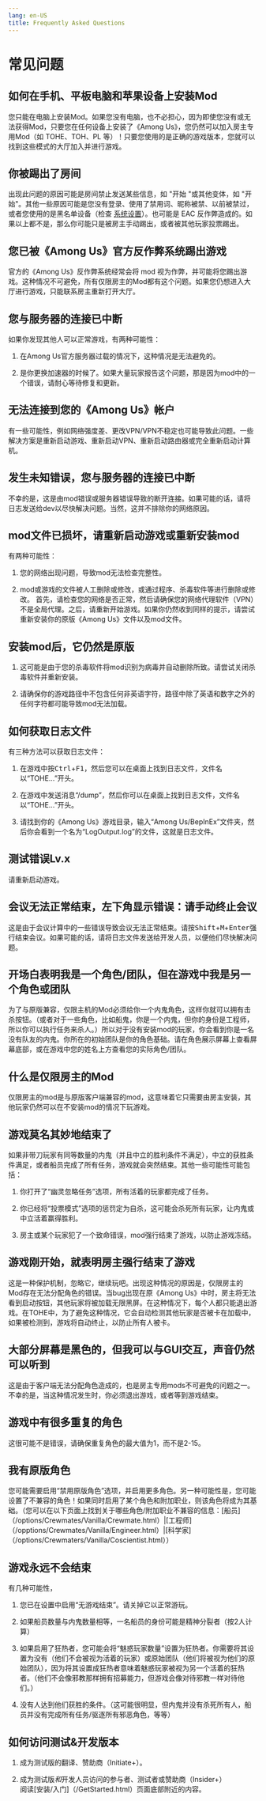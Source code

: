 ```yaml
---
lang: en-US
title: Frequently Asked Questions
---
```


# 常见问题

## 如何在手机、平板电脑和苹果设备上安装Mod

您只能在电脑上安装Mod。如果您没有电脑，也不必担心，因为即使您没有或无法获得Mod，只要您在任何设备上安装了《Among Us》，您仍然可以加入房主专用Mod（如 TOHE、TOH、PL 等）！只要您使用的是正确的游戏版本，您就可以找到这些模式的大厅加入并进行游戏。

## 你被踢出了房间

出现此问题的原因可能是房间禁止发送某些信息，如 "开始 "或其他变体，如 "开始"。其他一些原因可能是您没有登录、使用了禁用词、昵称被禁、以前被禁过，或者您使用的是黑名单设备（检查 [系统设置](/options/Settings/System.html)）。也可能是 EAC 反作弊造成的。如果以上都不是，那么你可能只是被房主手动踢出，或者被其他玩家投票踢出。

## 您已被《Among Us》官方反作弊系统踢出游戏

官方的《Among Us》反作弊系统经常会将 mod 视为作弊，并可能将您踢出游戏。这种情况不可避免，所有仅限房主的Mod都有这个问题。如果您仍想进入大厅进行游戏，只能联系房主重新打开大厅。

## 您与服务器的连接已中断

如果你发现其他人可以正常游戏，有两种可能性：

1. 在Among Us官方服务器过载的情况下，这种情况是无法避免的。

2. 是你更换加速器的时候了。如果大量玩家报告这个问题，那是因为mod中的一个错误，请耐心等待修复和更新。

## 无法连接到您的《Among Us》帐户

有一些可能性，例如网络强度差、更改VPN/VPN不稳定也可能导致此问题。一些解决方案是重新启动游戏、重新启动VPN、重新启动路由器或完全重新启动计算机。
## 发生未知错误，您与服务器的连接已中断

不幸的是，这是由mod错误或服务器错误导致的断开连接。如果可能的话，请将日志发送给dev以尽快解决问题。当然，这并不排除你的网络原因。

## mod文件已损坏，请重新启动游戏或重新安装mod

有两种可能性：

1. 您的网络出现问题，导致mod无法检查完整性。

2. mod或游戏的文件被人工删除或修改，或通过程序、杀毒软件等进行删除或修改。
首先，请检查您的网络是否正常，然后请确保您的网络代理软件（VPN）不是全局代理。之后，请重新开始游戏。如果你仍然收到同样的提示，请尝试重新安装你的原版《Among Us》文件以及mod文件。

## 安装mod后，它仍然是原版

1. 这可能是由于您的杀毒软件将mod识别为病毒并自动删除所致。请尝试关闭杀毒软件并重新安装。

2. 请确保你的游戏路径中不包含任何非英语字符，路径中除了英语和数字之外的任何字符都可能导致mod无法加载。

## 如何获取日志文件

有三种方法可以获取日志文件：

1. 在游戏中按<kbd>Ctrl</kbd>+<kbd>F1</kbd>，然后您可以在桌面上找到日志文件，文件名以“TOHE…”开头。

2. 在游戏中发送消息“/dump”，然后你可以在桌面上找到日志文件，文件名以“TOHE…”开头。

3. 请找到你的《Among Us》游戏目录，输入“Among Us/BepInEx”文件夹，然后你会看到一个名为“LogOutput.log”的文件，这就是日志文件。

## 测试错误Lv.x

请重新启动游戏。

## 会议无法正常结束，左下角显示错误：请手动终止会议

这是由于会议计算中的一些错误导致会议无法正常结束。请按<kbd>Shift</kbd>+<kbd>M</kbd>+<kbd>Enter</kbd>强行结束会议。如果可能的话，请将日志文件发送给开发人员，以便他们尽快解决问题。

## 开场白表明我是一个角色/团队，但在游戏中我是另一个角色或团队

为了与原版兼容，仅限主机的Mod必须给你一个内鬼角色，这样你就可以拥有击杀按钮。（或者对于一些角色，比如船鬼，你是一个内鬼，但你的身份是工程师，所以你可以执行任务来杀人。）所以对于没有安装mod的玩家，你会看到你是一名没有队友的内鬼。你所在的初始团队是你的角色基础。请在角色展示屏幕上查看屏幕底部，或在游戏中您的姓名上方查看您的实际角色/团队。

## 什么是仅限房主的Mod

仅限房主的mod是与原版客户端兼容的mod，这意味着它只需要由房主安装，其他玩家仍然可以在不安装mod的情况下玩游戏。

## 游戏莫名其妙地结束了

如果非带刀玩家有同等数量的内鬼（并且中立的胜利条件不满足），中立的获胜条件满足，或者船员完成了所有任务，游戏就会突然结束。其他一些可能性可能包括：

1. 你打开了“幽灵忽略任务”选项，所有活着的玩家都完成了任务。

2. 你已经将“投票模式”选项的惩罚定为自杀，这可能会杀死所有玩家，让内鬼或中立活着赢得胜利。

3. 房主或某个玩家犯了一个致命错误，mod强行结束了游戏，以防止游戏冻结。

## 游戏刚开始，就表明房主强行结束了游戏

这是一种保护机制，忽略它，继续玩吧。出现这种情况的原因是，仅限房主的Mod存在无法分配角色的错误。当bug出现在原《Among Us》中时，房主将无法看到启动按钮，其他玩家将被加载无限黑屏。在这种情况下，每个人都只能退出游戏。在TOHE中，为了避免这种情况，它会自动检测其他玩家是否被卡在加载中，如果被检测到，游戏将自动终止，以防止所有人被卡。

## 大部分屏幕是黑色的，但我可以与GUI交互，声音仍然可以听到

这是由于客户端无法分配角色造成的，也是房主专用mods不可避免的问题之一。不幸的是，当这种情况发生时，你必须退出游戏，或者等到游戏结束。

## 游戏中有很多重复的角色

这很可能不是错误，请确保重复角色的最大值为1，而不是2-15。

## 我有原版角色

您可能需要启用“禁用原版角色”选项，并启用更多角色。另一种可能性是，您可能设置了不兼容的角色！如果同时启用了某个角色和附加职业，则该角色将成为其基础。（您可以在以下页面上找到关于哪些角色/附加职业不兼容的信息：[船员]（/options/Crewmates/Vanilla/Crewmate.html）|[工程师]（/opptions/Crewmates/Vanilla/Engineer.html）|[科学家]（/options/Crewmaters/Vanilla/Coscientist.html））

## 游戏永远不会结束

有几种可能性，

1. 您已在设置中启用“无游戏结束”。请关掉它以正常游玩。

2. 如果船员数量与内鬼数量相等，一名船员的身份可能是精神分裂者（按2人计算）

3. 如果启用了狂热者，您可能会将“魅惑玩家数量”设置为狂热者。你需要将其设置为没有（他们不会被视为活着的玩家）或原始团队（他们将被视为他们的原始团队），因为将其设置成狂热者意味着魅惑玩家被视为另一个活着的狂热者。（他们不会像邪教那样拥有招募能力，但游戏会像对待邪教一样对待他们。）

4. 没有人达到他们获胜的条件。（这可能很明显，但内鬼并没有杀死所有人，船员并没有完成所有任务/驱逐所有邪恶角色，等等）

## 如何访问测试&开发版本

1. 成为测试版的翻译、赞助商（Initiate+）。

2. 成为测试版<i>和</i>开发人员访问的参与者、测试者或赞助商（Insider+）<br>
阅读[安装/入门]（/GetStarted.html）页面底部附近的内容。